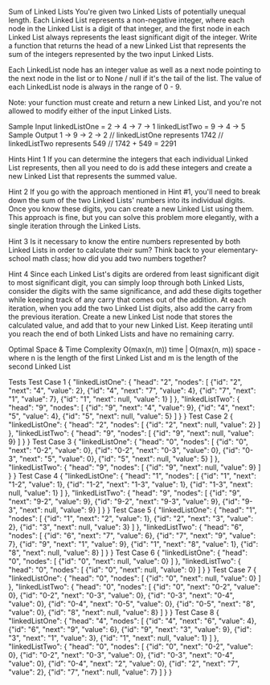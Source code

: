 Sum of Linked Lists
You're given two Linked Lists of potentially unequal length. Each Linked List represents a non-negative integer, where each node in the Linked List is a digit of that integer, and the first node in each Linked List always represents the least significant digit of the integer. Write a function that returns the head of a new Linked List that represents the sum of the integers represented by the two input Linked Lists.

Each LinkedList node has an integer value as well as a next node pointing to the next node in the list or to None / null if it's the tail of the list. The value of each LinkedList node is always in the range of 0 - 9.

Note: your function must create and return a new Linked List, and you're not allowed to modify either of the input Linked Lists.

Sample Input
linkedListOne = 2 -> 4 -> 7 -> 1
linkedListTwo = 9 -> 4 -> 5
Sample Output
1 -> 9 -> 2 -> 2
// linkedListOne represents 1742
// linkedListTwo represents 549
// 1742 + 549 = 2291

Hints
Hint 1
If you can determine the integers that each individual Linked List represents, then all you need to do is add these integers and create a new Linked List that represents the summed value.

Hint 2
If you go with the approach mentioned in Hint #1, you'll need to break down the sum of the two Linked Lists' numbers into its individual digits. Once you know these digits, you can create a new Linked List using them. This approach is fine, but you can solve this problem more elegantly, with a single iteration through the Linked Lists.

Hint 3
Is it necessary to know the entire numbers represented by both Linked Lists in order to calculate their sum? Think back to your elementary-school math class; how did you add two numbers together?

Hint 4
Since each Linked List's digits are ordered from least significant digit to most significant digit, you can simply loop through both Linked Lists, consider the digits with the same significance, and add these digits together while keeping track of any carry that comes out of the addition. At each iteration, when you add the two Linked List digits, also add the carry from the previous iteration. Create a new Linked List node that stores the calculated value, and add that to your new Linked List. Keep iterating until you reach the end of both Linked Lists and have no remaining carry.

Optimal Space & Time Complexity
O(max(n, m)) time | O(max(n, m)) space - where n is the length of the first Linked List and m is the length of the second Linked List

Tests
Test Case 1
{
  "linkedListOne": {
    "head": "2",
    "nodes": [
      {"id": "2", "next": "4", "value": 2},
      {"id": "4", "next": "7", "value": 4},
      {"id": "7", "next": "1", "value": 7},
      {"id": "1", "next": null, "value": 1}
    ]
  },
  "linkedListTwo": {
    "head": "9",
    "nodes": [
      {"id": "9", "next": "4", "value": 9},
      {"id": "4", "next": "5", "value": 4},
      {"id": "5", "next": null, "value": 5}
    ]
  }
}
Test Case 2
{
  "linkedListOne": {
    "head": "2",
    "nodes": [
      {"id": "2", "next": null, "value": 2}
    ]
  },
  "linkedListTwo": {
    "head": "9",
    "nodes": [
      {"id": "9", "next": null, "value": 9}
    ]
  }
}
Test Case 3
{
  "linkedListOne": {
    "head": "0",
    "nodes": [
      {"id": "0", "next": "0-2", "value": 0},
      {"id": "0-2", "next": "0-3", "value": 0},
      {"id": "0-3", "next": "5", "value": 0},
      {"id": "5", "next": null, "value": 5}
    ]
  },
  "linkedListTwo": {
    "head": "9",
    "nodes": [
      {"id": "9", "next": null, "value": 9}
    ]
  }
}
Test Case 4
{
  "linkedListOne": {
    "head": "1",
    "nodes": [
      {"id": "1", "next": "1-2", "value": 1},
      {"id": "1-2", "next": "1-3", "value": 1},
      {"id": "1-3", "next": null, "value": 1}
    ]
  },
  "linkedListTwo": {
    "head": "9",
    "nodes": [
      {"id": "9", "next": "9-2", "value": 9},
      {"id": "9-2", "next": "9-3", "value": 9},
      {"id": "9-3", "next": null, "value": 9}
    ]
  }
}
Test Case 5
{
  "linkedListOne": {
    "head": "1",
    "nodes": [
      {"id": "1", "next": "2", "value": 1},
      {"id": "2", "next": "3", "value": 2},
      {"id": "3", "next": null, "value": 3}
    ]
  },
  "linkedListTwo": {
    "head": "6",
    "nodes": [
      {"id": "6", "next": "7", "value": 6},
      {"id": "7", "next": "9", "value": 7},
      {"id": "9", "next": "1", "value": 9},
      {"id": "1", "next": "8", "value": 1},
      {"id": "8", "next": null, "value": 8}
    ]
  }
}
Test Case 6
{
  "linkedListOne": {
    "head": "0",
    "nodes": [
      {"id": "0", "next": null, "value": 0}
    ]
  },
  "linkedListTwo": {
    "head": "0",
    "nodes": [
      {"id": "0", "next": null, "value": 0}
    ]
  }
}
Test Case 7
{
  "linkedListOne": {
    "head": "0",
    "nodes": [
      {"id": "0", "next": null, "value": 0}
    ]
  },
  "linkedListTwo": {
    "head": "0",
    "nodes": [
      {"id": "0", "next": "0-2", "value": 0},
      {"id": "0-2", "next": "0-3", "value": 0},
      {"id": "0-3", "next": "0-4", "value": 0},
      {"id": "0-4", "next": "0-5", "value": 0},
      {"id": "0-5", "next": "8", "value": 0},
      {"id": "8", "next": null, "value": 8}
    ]
  }
}
Test Case 8
{
  "linkedListOne": {
    "head": "4",
    "nodes": [
      {"id": "4", "next": "6", "value": 4},
      {"id": "6", "next": "9", "value": 6},
      {"id": "9", "next": "3", "value": 9},
      {"id": "3", "next": "1", "value": 3},
      {"id": "1", "next": null, "value": 1}
    ]
  },
  "linkedListTwo": {
    "head": "0",
    "nodes": [
      {"id": "0", "next": "0-2", "value": 0},
      {"id": "0-2", "next": "0-3", "value": 0},
      {"id": "0-3", "next": "0-4", "value": 0},
      {"id": "0-4", "next": "2", "value": 0},
      {"id": "2", "next": "7", "value": 2},
      {"id": "7", "next": null, "value": 7}
    ]
  }
}